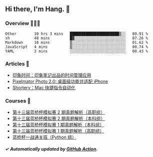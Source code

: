 ## Hi there, I'm Hang. 👋

### Overview 👨🏻‍💻

<!--START_SECTION:waka-->
```text
Other        10 hrs 3 mins   ██████████████████████▒░░   89.91 % 
sh           48 mins         █▓░░░░░░░░░░░░░░░░░░░░░░░   07.26 % 
Markdown     10 mins         ▒░░░░░░░░░░░░░░░░░░░░░░░░   01.62 % 
JavaScript   4 mins          ▒░░░░░░░░░░░░░░░░░░░░░░░░   00.74 % 
YAML         2 mins          ░░░░░░░░░░░░░░░░░░░░░░░░░   00.43 % 
```
<!--END_SECTION:waka-->

### Articles 📝

<!-- BLOG:START -->
- [印象时间：印象笔记出品的时间管理应用](https://huhuhang.com/post/product-hunt/product-hunt-n251?from=github)
- [Pixelmator Photo 2.0: 桌面级功能并适配 iPhone](https://huhuhang.com/post/product-hunt/product-hunt-n250?from=github)
- [Shortery：Mac 快捷指令自动化](https://huhuhang.com/post/product-hunt/product-hunt-n249?from=github)<!-- BLOG:END -->

### Courses 🔗

<!-- SYL:START -->
- [第十三届蓝桥杯模拟赛 2 期真题解析（高职组）](https://www.lanqiao.cn/courses/7616/)
- [第十三届蓝桥杯模拟赛 2 期真题解析（本科组）](https://www.lanqiao.cn/courses/7615/)
- [第十三届蓝桥杯模拟赛 1 期真题解析（本科组）](https://www.lanqiao.cn/courses/5719/)
- [第十三届蓝桥杯模拟赛 1 期真题解析（高职组）](https://www.lanqiao.cn/courses/5718/)
- [蓝桥杯一战通关班（Python 组）](https://www.lanqiao.cn/courses/5494/)
<!-- SYL:END -->

##### ✓ Automatically updated by [GitHub Action](https://github.com/huhuhang/huhuhang/actions).
